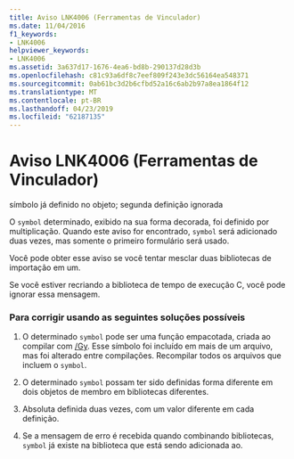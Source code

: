 ```yaml
---
title: Aviso LNK4006 (Ferramentas de Vinculador)
ms.date: 11/04/2016
f1_keywords:
- LNK4006
helpviewer_keywords:
- LNK4006
ms.assetid: 3a637d17-1676-4ea6-bd8b-290137d28d3b
ms.openlocfilehash: c81c93a6df8c7eef809f243e3dc56164ea548371
ms.sourcegitcommit: 0ab61bc3d2b6cfbd52a16c6ab2b97a8ea1864f12
ms.translationtype: MT
ms.contentlocale: pt-BR
ms.lasthandoff: 04/23/2019
ms.locfileid: "62187135"
---
```

# <a name="linker-tools-warning-lnk4006"></a>Aviso LNK4006 (Ferramentas de Vinculador)

símbolo já definido no objeto; segunda definição ignorada

O `symbol` determinado, exibido na sua forma decorada, foi definido por multiplicação. Quando este aviso for encontrado, `symbol` será adicionado duas vezes, mas somente o primeiro formulário será usado.

Você pode obter esse aviso se você tentar mesclar duas bibliotecas de importação em um.

Se você estiver recriando a biblioteca de tempo de execução C, você pode ignorar essa mensagem.

### <a name="to-fix-by-using-the-following-possible-solutions"></a>Para corrigir usando as seguintes soluções possíveis

1. O determinado `symbol` pode ser uma função empacotada, criada ao compilar com [/Gy](../../build/reference/gy-enable-function-level-linking.md). Esse símbolo foi incluído em mais de um arquivo, mas foi alterado entre compilações. Recompilar todos os arquivos que incluem o `symbol`.

1. O determinado `symbol` possam ter sido definidas forma diferente em dois objetos de membro em bibliotecas diferentes.

1. Absoluta definida duas vezes, com um valor diferente em cada definição.

1. Se a mensagem de erro é recebida quando combinando bibliotecas, `symbol` já existe na biblioteca que está sendo adicionada ao.
